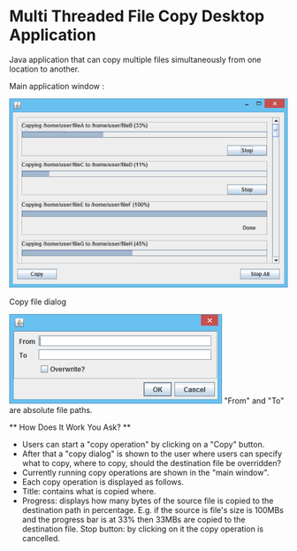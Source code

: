 # Multi Threaded File Copy Desktop Application

Java application that can copy multiple files simultaneously from one location to another.

Main application window :

![Alt text](image-a.PNG?raw=true "Main Window")

Copy file dialog

![Alt text](image-b.PNG?raw=true "Main Window")
"From" and "To" are absolute file paths.

** How Does It Work You Ask? **
* Users can start a "copy operation" by clicking on a "Copy" button.
* After that a "copy dialog" is shown to the user where users can specify what to copy, where to copy, should the destination file be overridden?
* Currently running copy operations are shown in the "main window".
* Each copy operation is displayed as follows.
* Title: contains what is copied where.
* Progress: displays how many bytes of the source file is copied to the destination path in percentage.
E.g. if the source is file's size is 100MBs and the progress bar is at 33% then 33MBs are copied to the destination file.
Stop button: by clicking on it the copy operation is cancelled.
